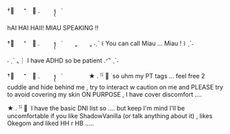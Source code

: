 †༙ 　 ⁺　﹒ . ⠀ ⠀ ᭪ ⠀ ˓

hAI HAI HAII! MIAU SPEAKING !!

†༙ 　 ⁺　﹒ . ⠀ ⠀ ᭪ ⠀ ˓
⠀⠀ ‌„
⠀⠀ ‌„
˗ˏˋ ꒰ You can call Miau ... Miau ! ꒱ ˎˊ˗

˗ ˏˋ ⌞⋮ I have ADHD so be patient .ᐟ⌝ ˎˊ˗

†༙ 　 ⁺　﹒ . ⠀ ⠀ ᭪ ⠀ ˓
⠀⠀ ‌
⠀⠀ ‌
★ . ꜝꜞ ᳝ ࣪ so uhm my PT tags ... feel free 2 cuddle and hide behind me , try to interact w caution on me and PLEASE try to avoid covering my skin ON PURPOSE , I have cover discomfort ....

★ . ꜝꜞ ᳝ ࣪ I have the basic DNI list so .... but keep I'm mind I'll be uncomfortable if you like ShadowVanilla (or talk anything about it) , likes Okegom and liked HH r HB .....

